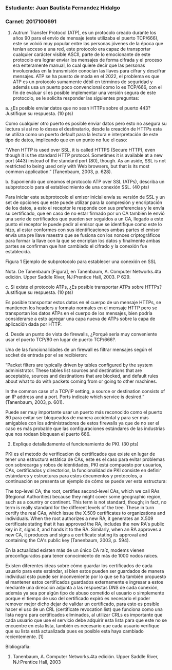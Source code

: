 ### Estudiante: Juan Bautista Fernandez Hidalgo
### Carnet: 2017100691

1. Autrum Transfer Protocol (ATP), es un protocolo creado durante los años 90 para el
envío de mensaje (este utilizaba el puerto TCP/666), este se volvió muy popular
entre las personas jóvenes de la época que tenían acceso a una red, este protocolo
era capaz de transportar cualquier carácter visible ASCII, parte de lo emocionante de
este protocolo era lograr enviar los mensajes de forma cifrada y el proceso era
enteramente manual, lo cual quiere decir que las personas involucradas en la
transmisión conocían las llaves para cifrar y descifrar mensajes. ATP se ha puesto
de moda en el 2022, el problema es que ATP es un protocolo sumamente débil en
términos de seguridad y además usa un puerto poco convencional como lo es
TCP/666, con el fin de evaluar sí es posible implementar una versión segura de este
protocolo, se le solicita responder las siguientes preguntas:

  a. ¿Es posible enviar datos que no sean HTTPs sobre el puerto 443? Justifique
su respuesta. (10 pts)

Como cualquier otro puerto es posible enviar datos pero esto no asegura su lectura si así no lo desea el destinatario, desde la creación de HTTPs esta se utiliza como un puerto default para la lectura e interpretación de este tipo de datos, implicando que en un punto no fue el caso:

“When HTTP is used over SSL, it is called HTTPS (Secure HTTP), even though it is
the standard HTTP protocol. Sometimes it is available at a new port (443) instead of the
standard port (80), though. As an aside, SSL is not restricted to being used only with Web
browsers, but that is its most common application.” (Tanenbaum, 2003, p. 628).


  b. Suponiendo que creamos el protocolo ATP over SSL (ATPs), describa un
subprotocolo para el establecimiento de una conexión SSL. (40 pts)

Para iniciar este subprotocolo el emisor inicial envía su versión de SSL y un set de opciones que este puede utilizar para la compresión y encriptación de los datos, a esto el receptor le responde con sus preferencias y le envía su certificado, que en caso de no estar firmado por un CA también le envió una serie de certificados que pueden ser seguidos a un CA, llegado a este punto el receptor le puede pedir al emisor que se identifique como este lo hizo, al estar conformes con sus identificaciones ambas partes el emisor envía una pre llave maestra que se fusiona  con los nonces criptográficos para formar la llave con la que se encriptan los datos y finalmente ambas partes se confirman que han cambiado el cifrado y la conexión fue establecida.


Figura 1
Ejemplo de subprotocolo para establecer una conexión en SSL

Nota. De Tanenbaum [Figura], en Tanenbaum, A. Computer Networks.4ta edición. Upper Saddle River, NJ:Prentice Hall, 2003. P 629.


  c. Si existe el protocolo ATPs, ¿Es posible transportar ATPs sobre HTTPs?
Justifique su respuesta. (10 pts)

Es posible transportar estos datos en el cuerpo de un mensaje HTTPs, se mantienen los headers y formato normales en el mensaje HTTP pero se transportan los datos ATPs en el cuerpo de los mensajes, bien podría considerarse a esto agregar una capa nueva de ATPs sobre la capa de aplicación dada por HTTP.

  d. Desde un punto de vista de firewalls, ¿Porqué sería muy conveniente usar el puerto TCP/80 en lugar de puerto TCP/666?.

Una de las funcionalidades de un firewall es filtrar mensajes según el socket de entrada por el se recibieron: 

“Packet filters are typically driven by tables configured by the system administrator. These tables list sources and destinations that are acceptable, sources and destinations that are blocked, and default rules about what to do with packets coming from or going to other machines. 

In the common case of a TCP/IP setting, a source or destination consists of an IP address and a port. Ports indicate which service is desired.”  (Tanenbaum, 2003, p. 601).

Puede ser muy importante usar un puerto más reconocido como el puerto 80 para evitar ser bloqueados de manera accidental y para ser más amigables con los administradores de estos firewalls ya que de no ser el caso es más probable que las configuraciones estándares de las industrias que nos rodean bloquean el puerto 666.


2. Explique detalladamente el funcionamiento de PKI. (30 pts) 

PKI es el metodo de verificacion de certificados que existe en lugar de tener una estructura estática de CAs, este es el caso para evitar problemas con sobrecarga y robos de identidades, PKI está compuesto por usuarios, CAs, certificados y directorios, la funcionalidad de PKI consiste en definir estándares y estructuras para estos documentos y protocolos, a continuación se presenta un ejemplo de cómo se puede ver esta estructura:

The top-level CA, the root, certifies second-level CAs, which we call RAs
(Regional Authorities) because they might cover some geographic region, such as a country
or continent. This term is not standard, though; in fact, no term is really standard for the
different levels of the tree. These in turn certify the real CAs, which issue the X.509 certificates
to organizations and individuals. When the root authorizes a new RA, it generates an X.509
certificate stating that it has approved the RA, includes the new RA's public key in it, signs it,
and hands it to the RA. Similarly, when an RA approves a new CA, it produces and signs a
certificate stating its approval and containing the CA's public key (Tanenbaum, 2003, p. 594).

En la actualidad existen más de un único CA raíz, modems vienen preconfigurados para tener conocimiento de más de 1000 nodos raíces.

Existen diferentes ideas sobre cómo guardar los certificados de cada usuario para este estándar, si bien estos pueden ser guardados de manera individual esto puede ser inconveniente por lo que se ha también propuesto el mantener estos certificados guardados externamente e ingresar a estos mediante una dirección adjunta a las respuestas DNS de cada conexión, además ya sea por algún tipo de abuso cometido el usuario o simplemente porque el tiempo de uso del certificado expiró es necesario el poder remover mejor dicho dejar de validar un certificado, para esto es posible hacer el uso de un CRL (certificate revocation list) que funciona como una lista negra para certificados eliminados, al utilizar CRLs es importante que cada usuario que use el servicio debe adquirir esta lista para que este no se encuentre en esta lista, también es necesario que cada usuario verifique que su lista está actualizada pues es posible esta haya cambiado recientemente. [1]



Bibliografía: 

1. Tanenbaum, A. Computer Networks.4ta edición. Upper Saddle River, NJ:Prentice Hall, 2003
